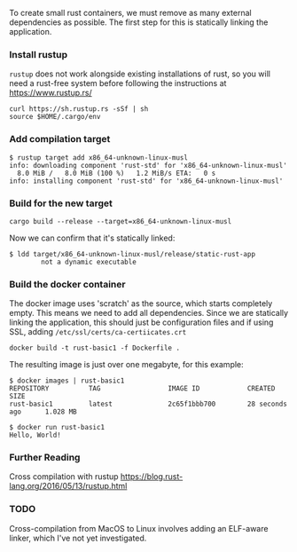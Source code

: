 To create small rust containers, we must remove as many external dependencies as possible. The first step for this is statically linking the application. 

### Install rustup

`rustup` does not work alongside existing installations of rust, so you will need a rust-free system before following the instructions at https://www.rustup.rs/

    curl https://sh.rustup.rs -sSf | sh
    source $HOME/.cargo/env

### Add compilation target

    $ rustup target add x86_64-unknown-linux-musl
    info: downloading component 'rust-std' for 'x86_64-unknown-linux-musl'
      8.0 MiB /   8.0 MiB (100 %)   1.2 MiB/s ETA:   0 s
    info: installing component 'rust-std' for 'x86_64-unknown-linux-musl'

### Build for the new target

    cargo build --release --target=x86_64-unknown-linux-musl
    
Now we can confirm that it's statically linked:

    $ ldd target/x86_64-unknown-linux-musl/release/static-rust-app
            not a dynamic executable

### Build the docker container 

The docker image uses 'scratch' as the source, which starts completely empty. This means we need to add all dependencies. Since we are statically linking the application, this should just be configuration files and if using SSL, adding
`/etc/ssl/certs/ca-certiicates.crt`

    docker build -t rust-basic1 -f Dockerfile .

The resulting image is just over one megabyte, for this example:

    $ docker images | rust-basic1
    REPOSITORY          TAG                 IMAGE ID            CREATED          SIZE
    rust-basic1         latest              2c65f1bbb700        28 seconds ago      1.028 MB

    $ docker run rust-basic1
    Hello, World!

### Further Reading

Cross compilation with rustup
https://blog.rust-lang.org/2016/05/13/rustup.html

### TODO

Cross-compilation from MacOS to Linux involves adding an ELF-aware linker, which I've not yet investigated. 

